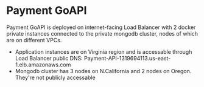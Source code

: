 # Payment GoAPI

Payment GoAPI is deployed on internet-facing Load Balancer with 2 docker private instances connected to the private mongodb cluster, nodes of which are on different VPCs.
* Application instances are on Virginia region and is accessable through Load Balancer public DNS: Payment-API-1319694113.us-east-1.elb.amazonaws.com
* Mongodb cluster has 3 nodes on N.California and 2 nodes on Oregon. They're not publicly accessable